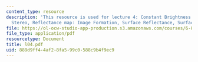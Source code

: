 ```yaml
---
content_type: resource
description: 'This resource is used for lecture 4: Constant Brightness Equation, Binocular
  Stereo, Reflectance map: Image Formation, Surface Reflectance, Surface Orientation.'
file: https://ol-ocw-studio-app-production.s3.amazonaws.com/courses/6-801-machine-vision-fall-2004/889d9ff44af28fa599c0588c9b4f9ec9_l04.pdf
file_type: application/pdf
resourcetype: Document
title: l04.pdf
uid: 889d9ff4-4af2-8fa5-99c0-588c9b4f9ec9
---
```

